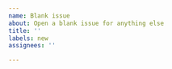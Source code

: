 ```yaml
---
name: Blank issue
about: Open a blank issue for anything else
title: ''
labels: new
assignees: ''

---
```

